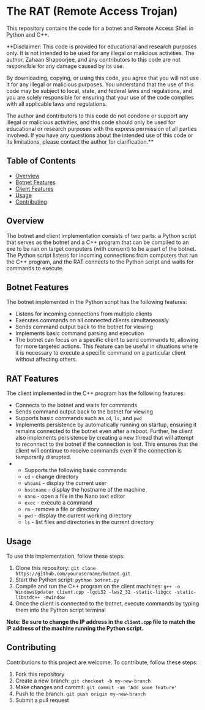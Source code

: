 # The RAT (Remote Access Trojan)

This repository contains the code for a botnet and Remote Access Shell in Python and C++. 

**Disclaimer: This code is provided for educational and research purposes only. It is not intended to be used for any illegal or malicious activities. The author, Zahaan Shapoorjee, and any contributors to this code are not responsible for any damage caused by its use.

By downloading, copying, or using this code, you agree that you will not use it for any illegal or malicious purposes. You understand that the use of this code may be subject to local, state, and federal laws and regulations, and you are solely responsible for ensuring that your use of the code complies with all applicable laws and regulations.

The author and contributors to this code do not condone or support any illegal or malicious activities, and this code should only be used for educational or research purposes with the express permission of all parties involved. If you have any questions about the intended use of this code or its limitations, please contact the author for clarification.**

## Table of Contents
- [Overview](#overview)
- [Botnet Features](#botnet-features)
- [Client Features](#client-features)
- [Usage](#usage)
- [Contributing](#contributing)

## Overview
The botnet and client implementation consists of two parts: a Python script that serves as the botnet and a C++ program that can be compiled to an exe to be ran on target computers (with consent) to be a part of the botnet. The Python script listens for incoming connections from computers that run the C++ program, and the RAT connects to the Python script and waits for commands to execute.

## Botnet Features
The botnet implemented in the Python script has the following features:
- Listens for incoming connections from multiple clients
- Executes commands on all connected clients simultaneously
- Sends command output back to the botnet for viewing
- Implements basic command parsing and execution
- The botnet can focus on a specific client to send commands to, allowing for more targeted actions. This feature can be useful in situations where it is necessary to execute a specific command on a particular client without affecting others.

## RAT Features
The client implemented in the C++ program has the following features:
- Connects to the botnet and waits for commands
- Sends command output back to the botnet for viewing
- Supports basic commands such as `cd`, `ls`, and `pwd`
- Implements persistence by automatically running on startup, ensuring it remains connected to the botnet even after a reboot. Further, he client also implements persistence by creating a new thread that will attempt to reconnect to the botnet if the connection is lost. This ensures that the client will continue to receive commands even if the connection is temporarily disrupted.
- - Supports the following basic commands:
  - `cd` - change directory
  - `whoami` - display the current user
  - `hostname` - display the hostname of the machine
  - `nano` - open a file in the Nano text editor
  - `exec` - execute a command
  - `rm` - remove a file or directory
  - `pwd` - display the current working directory
  - `ls` - list files and directories in the current directory

## Usage
To use this implementation, follow these steps:
1. Clone this repository: `git clone https://github.com/yourusername/botnet.git`
2. Start the Python script: `python botnet.py`
3. Compile and run the C++ program on the client machines: `g++ -o WindowsUpdater client.cpp -lgdi32 -lws2_32 -static-libgcc -static-libstdc++ -mwindow`
4. Once the client is connected to the botnet, execute commands by typing them into the Python script terminal

**Note: Be sure to change the IP address in the `client.cpp` file to match the IP address of the machine running the Python script.**

## Contributing
Contributions to this project are welcome. To contribute, follow these steps:
1. Fork this repository
2. Create a new branch: `git checkout -b my-new-branch`
3. Make changes and commit: `git commit -am 'Add some feature'`
4. Push to the branch: `git push origin my-new-branch`
5. Submit a pull request
